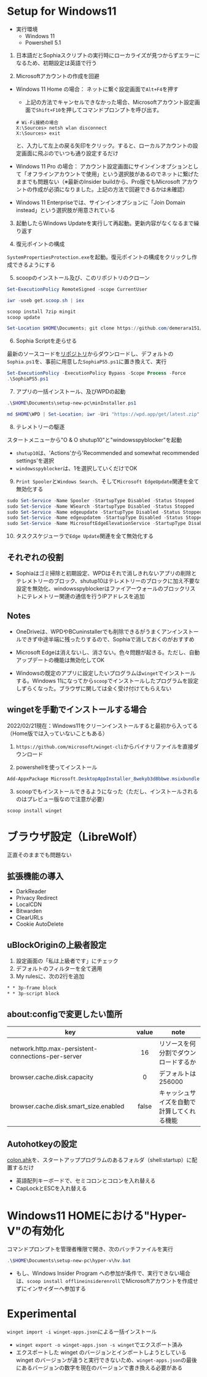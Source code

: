 # Setup for Windows11
* 実行環境
  * Windows 11
  * Powershell 5.1


1. 日本語だとSophiaスクリプトの実行時にローカライズが見つからずエラーになるため、初期設定は英語で行う


2. Microsoftアカウントの作成を回避

* Windows 11 Home の場合： ネットに繋ぐ設定画面で`Alt+F4`を押す
    * 上記の方法でキャンセルできなかった場合、Microsoftアカウント設定画面で`Shift+F10`を押してコマンドプロンプトを呼び出す。
    ```CMD
    # Wi-Fi接続の場合
    X:\Sources> netsh wlan disconnect
    X:\Sources> exit
    ```
    と、入力して左上の戻る矢印をクリック。すると、ローカルアカウントの設定画面に飛ぶのでいつも通り設定するだけ

* Windows 11 Pro の場合： アカウント設定画面にサインインオプションとして「オフラインアカウントで使用」という選択肢があるのでネットに繋げたままでも問題ない（※最新のInsider buildから、Pro版でもMicrosoft アカウントの作成が必須になりました。上記の方法で回避できるかは未確認）

* Windows 11 Enterpriseでは、サインインオプションに「Join Domain instead」という選択肢が用意されている


3. 起動したらWindows Updateを実行して再起動。更新内容がなくなるまで繰り返す


4. 復元ポイントの構成


`SystemPropertiesProtection.exe`を起動。復元ポイントの構成をクリックし作成できるようにする


5. scoopのインストール及び、このリポジトリのクローン

```powershell
Set-ExecutionPolicy RemoteSigned -scope CurrentUser

iwr -useb get.scoop.sh | iex

scoop install 7zip mingit
scoop update

Set-Location $HOME\Documents; git clone https://github.com/demerara151/setup-new-pc.git

```


6. Sophia Scriptを走らせる


最新のソースコードを[リポジトリ](https://github.com/farag2/Sophia-Script-for-Windows)からダウンロードし、デフォルトの`Sophia.ps1`を、事前に用意した`SophiaPS5.ps1`に置き換えて、実行

```powershell
Set-ExecutionPolicy -ExecutionPolicy Bypass -Scope Process -Force
.\SophiaPS5.ps1
```


7. アプリの一括インストール、及びWPDの起動

```powershell
.\$HOME\Documents\setup-new-pc\minInstaller.ps1

md $HOME\WPD | Set-Location; iwr -Uri "https://wpd.app/get/latest.zip" -OutFile $HOME\WPD\wpd.zip; 7z x wpd.zip; .\WPD.exe

```


8. テレメトリーの駆逐


スタートメニューから"O & O shutup10"と"windowsspyblocker"を起動
* `shutup10`は、'Actions'から'Recommended and somewhat recommended settings'を選択
* `windowsspyblocker`は、1を選択していくだけでOK


9. `Print Spooler`と`Windows Search`、そして`Microsoft EdgeUpdate`関連を全て無効化する

```powershell
sudo Set-Service -Name Spooler -StartupType Disabled -Status Stopped
sudo Set-Service -Name WSearch -StartupType Disabled -Status Stopped
sudo Set-Service -Name edgeupdate -StartupType Disabled -Status Stopped
sudo Set-Service -Name edgeupdatem -StartupType Disabled -Status Stopped
sudo Set-Service -Name MicrosoftEdgeElevationService -StartupType Disabled -Status Stopped

```


10. タスクスケジューラで`Edge Update`関連を全て無効化する


## それぞれの役割
* Sophiaはゴミ掃除と初期設定、WPDはそれで消しきれないアプリの削除とテレメトリーのブロック、shutup10はテレメトリーのブロックに加え不要な設定を無効化、windowsspyblockerはファイアーウォールのブロックリストにテレメトリー関連の通信を行うIPアドレスを追加


## Notes
* OneDriveは、WPDやBCuninstallerでも削除できるがうまくアンインストールできず中途半端に残ったりするので、Sophiaで消しておくのがおすすめ

* Microsoft Edgeは消えないし、消さない。色々問題が起きる。ただし、自動アップデートの機能は無効化してOK

* Windowsの既定のアプリに設定したいプログラムは`winget`でインストールする。Windows 11になってから`scoop`でインストールしたプログラムを設定しずらくなった。ブラウザに関しては全く受け付けてもらえない


## wingetを手動でインストールする場合
2022/02/21現在：Windows11をクリーンインストールすると最初から入ってる（Home版では入っていないこともある）
1. `https://github.com/microsoft/winget-cli`からバイナリファイルを直接ダウンロード

2. powershellを使ってインストール
```powershell
Add-AppxPackage Microsoft.DesktopAppInstaller_8wekyb3d8bbwe.msixbundle

```
3. scoopでもインストールできるようになった（ただし、インストールされるのはプレビュー版なので注意が必要）
```
scoop install winget

```


# ブラウザ設定（LibreWolf）
正直そのままでも問題ない


## 拡張機能の導入
* DarkReader
* Privacy Redirect
* LocalCDN
* Bitwarden
* ClearURLs
* Cookie AutoDelete


## uBlockOriginの上級者設定
1. 設定画面の「私は上級者です」にチェック
2. デフォルトのフィルターを全て適用
3. My rulesに、次の2行を追加
```txt
* * 3p-frame block
* * 3p-script block
```


## about:configで変更したい箇所

| key                                                | value | note                                       |
| -------------------------------------------------- | :---: | ------------------------------------------ |
| network.http.max-persistent-connections-per-server |  16   | リソースを何分割でダウンロードするか       |
| browser.cache.disk.capacity                        |   0   | デフォルトは256000                         |
| browser.cache.disk.smart_size.enabled              | false | キャッシュサイズを自動で計算してくれる機能 |


## Autohotkeyの設定
[colon.ahk](autohotkey/colon.ahk)を、スタートアッププログラムのあるフォルダ（shell:startup）に配置するだけ
* 英語配列キーボードで、セミコロンとコロンを入れ替える
* CapLockとESCを入れ替える


# Windows11 HOMEにおける"Hyper-V"の有効化
コマンドプロンプトを管理者権限で開き、次のバッチファイルを実行
```Powershell
.\$HOME\Documents\setup-new-pc\hyper-v\hv.bat

```
* もし、Windows Insider Program への参加が条件で、実行できない場合は、`scoop install offlineinsiderenroll`でMicrosoftアカウントを作成せずにインサイダーへ参加する


# Experimental
`winget import -i winget-apps.json`による一括インストール
* `winget export -o winget-apps.json -s winget`でエクスポート済み
* エクスポートした winget のバージョンとインポートしようとしている winget のバージョンが違うと実行できないため、`winget-apps.json`の最後にあるバージョンの数字を現在のバージョンで書き換える必要がある
